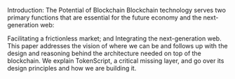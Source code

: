 Introduction: The Potential of Blockchain
Blockchain technology serves two primary functions that are essential for the future economy and the next-generation web:

Facilitating a frictionless market; and
Integrating the next-generation web.
This paper addresses the vision of where we can be and follows up with the design and reasoning behind the architecture needed on top of the blockchain. We explain TokenScript, a critical missing layer, and go over its design principles and how we are building it.
